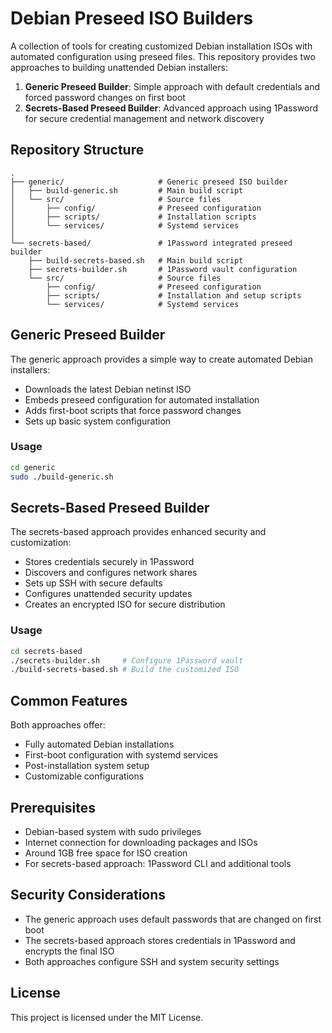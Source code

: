 # Debian Preseed ISO Builders

A collection of tools for creating customized Debian installation ISOs with automated configuration using preseed files. This repository provides two approaches to building unattended Debian installers:

1. **Generic Preseed Builder**: Simple approach with default credentials and forced password changes on first boot
2. **Secrets-Based Preseed Builder**: Advanced approach using 1Password for secure credential management and network discovery

## Repository Structure

```
.
├── generic/                     # Generic preseed ISO builder
│   ├── build-generic.sh         # Main build script
│   └── src/                     # Source files
│       ├── config/              # Preseed configuration
│       ├── scripts/             # Installation scripts
│       └── services/            # Systemd services
│
└── secrets-based/               # 1Password integrated preseed builder
    ├── build-secrets-based.sh   # Main build script
    ├── secrets-builder.sh       # 1Password vault configuration
    └── src/                     # Source files
        ├── config/              # Preseed configuration
        ├── scripts/             # Installation and setup scripts
        └── services/            # Systemd services
```

## Generic Preseed Builder

The generic approach provides a simple way to create automated Debian installers:

- Downloads the latest Debian netinst ISO
- Embeds preseed configuration for automated installation
- Adds first-boot scripts that force password changes
- Sets up basic system configuration

### Usage

```bash
cd generic
sudo ./build-generic.sh
```

## Secrets-Based Preseed Builder

The secrets-based approach provides enhanced security and customization:

- Stores credentials securely in 1Password
- Discovers and configures network shares
- Sets up SSH with secure defaults
- Configures unattended security updates
- Creates an encrypted ISO for secure distribution

### Usage

```bash
cd secrets-based
./secrets-builder.sh     # Configure 1Password vault
./build-secrets-based.sh # Build the customized ISO
```

## Common Features

Both approaches offer:

- Fully automated Debian installations
- First-boot configuration with systemd services
- Post-installation system setup
- Customizable configurations

## Prerequisites

- Debian-based system with sudo privileges
- Internet connection for downloading packages and ISOs
- Around 1GB free space for ISO creation
- For secrets-based approach: 1Password CLI and additional tools

## Security Considerations

- The generic approach uses default passwords that are changed on first boot
- The secrets-based approach stores credentials in 1Password and encrypts the final ISO
- Both approaches configure SSH and system security settings

## License

This project is licensed under the MIT License.